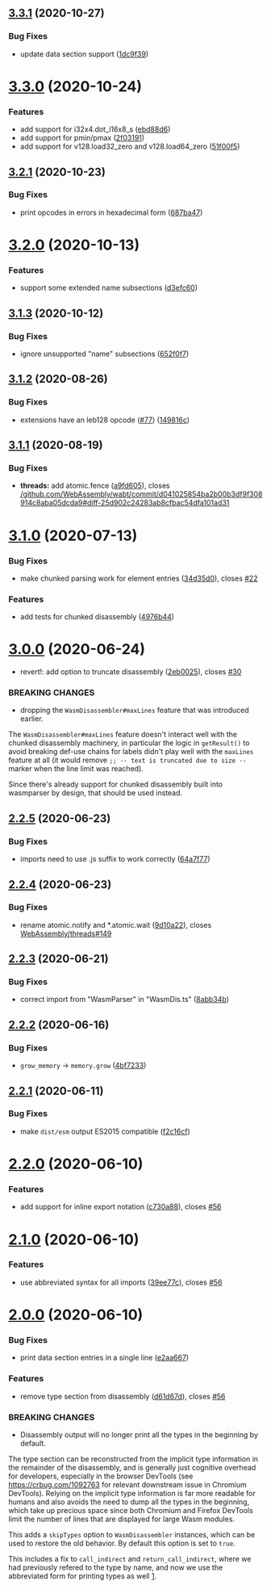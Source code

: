 ## [3.3.1](https://github.com/wasdk/wasmparser/compare/v3.3.0...v3.3.1) (2020-10-27)


### Bug Fixes

* update data section support ([1dc9f39](https://github.com/wasdk/wasmparser/commit/1dc9f392551153a7f2a45aac280b6af1552c8509))

# [3.3.0](https://github.com/wasdk/wasmparser/compare/v3.2.1...v3.3.0) (2020-10-24)


### Features

* add support for i32x4.dot_i16x8_s ([ebd88d6](https://github.com/wasdk/wasmparser/commit/ebd88d65be345b55170c047231845d964123d46d))
* add support for pmin/pmax ([2f03191](https://github.com/wasdk/wasmparser/commit/2f03191e3df7329d6a44b1de4192f1a1b724744e))
* add support for v128.load32_zero and v128.load64_zero ([51f00f5](https://github.com/wasdk/wasmparser/commit/51f00f5d2b874198b6c057c0dbbe769a7eac1703))

## [3.2.1](https://github.com/wasdk/wasmparser/compare/v3.2.0...v3.2.1) (2020-10-23)


### Bug Fixes

* print opcodes in errors in hexadecimal form ([687ba47](https://github.com/wasdk/wasmparser/commit/687ba47c0cafb5cec040d1bee7796d37f9627071))

# [3.2.0](https://github.com/wasdk/wasmparser/compare/v3.1.3...v3.2.0) (2020-10-13)


### Features

* support some extended name subsections ([d3efc60](https://github.com/wasdk/wasmparser/commit/d3efc60a93326c09502d8bbace5d2d6231df03e3))

## [3.1.3](https://github.com/wasdk/wasmparser/compare/v3.1.2...v3.1.3) (2020-10-12)


### Bug Fixes

* ignore unsupported "name" subsections ([652f0f7](https://github.com/wasdk/wasmparser/commit/652f0f7c79db00edcc21d9049bb73e4d41383740))

## [3.1.2](https://github.com/wasdk/wasmparser/compare/v3.1.1...v3.1.2) (2020-08-26)


### Bug Fixes

* extensions have an leb128 opcode ([#77](https://github.com/wasdk/wasmparser/issues/77)) ([149816c](https://github.com/wasdk/wasmparser/commit/149816c5aa42f7c30bcced7d36742ad9984683fa))

## [3.1.1](https://github.com/wasdk/wasmparser/compare/v3.1.0...v3.1.1) (2020-08-19)


### Bug Fixes

* **threads:** add atomic.fence ([a9fd605](https://github.com/wasdk/wasmparser/commit/a9fd605d175fe91f4991321cd43d0db7868f01df)), closes [/github.com/WebAssembly/wabt/commit/d041025854ba2b00b3df9f308914c8aba05dcda9#diff-25d902c24283ab8cfbac54dfa101ad31](https://github.com//github.com/WebAssembly/wabt/commit/d041025854ba2b00b3df9f308914c8aba05dcda9/issues/diff-25d902c24283ab8cfbac54dfa101ad31)

# [3.1.0](https://github.com/wasdk/wasmparser/compare/v3.0.0...v3.1.0) (2020-07-13)


### Bug Fixes

* make chunked parsing work for element entries ([34d35d0](https://github.com/wasdk/wasmparser/commit/34d35d0820da552963d619ee473877be4e1fbcca)), closes [#22](https://github.com/wasdk/wasmparser/issues/22)


### Features

* add tests for chunked disassembly ([4976b44](https://github.com/wasdk/wasmparser/commit/4976b4404c3e6fcf48481ac205d8b6fc611b2b29))

# [3.0.0](https://github.com/wasdk/wasmparser/compare/v2.2.5...v3.0.0) (2020-06-24)


* revert!: add option to truncate disassembly ([2eb0025](https://github.com/wasdk/wasmparser/commit/2eb002523493efbe286f3661696fa8f4fd31d402)), closes [#30](https://github.com/wasdk/wasmparser/issues/30)


### BREAKING CHANGES

* dropping the `WasmDisassembler#maxLines`
feature that was introduced earlier.

The `WasmDisassembler#maxLines` feature doesn't interact well
with the chunked disassembly machinery, in particular the
logic in `getResult()` to avoid breaking def-use chains for
labels didn't play well with the `maxLines` feature at all
(it would remove `;; -- text is truncated due to size --`
marker when the line limit was reached).

Since there's already support for chunked disassembly built
into wasmparser by design, that should be used instead.

## [2.2.5](https://github.com/wasdk/wasmparser/compare/v2.2.4...v2.2.5) (2020-06-23)


### Bug Fixes

* imports need to use .js suffix to work correctly ([64a7f77](https://github.com/wasdk/wasmparser/commit/64a7f776e896e3c5aea8371456d84d0052b577be))

## [2.2.4](https://github.com/wasdk/wasmparser/compare/v2.2.3...v2.2.4) (2020-06-23)


### Bug Fixes

* rename atomic.notify and *.atomic.wait ([9d10a22](https://github.com/wasdk/wasmparser/commit/9d10a22193e66ac3e953a3722c1c3bf673c00914)), closes [WebAssembly/threads#149](https://github.com/WebAssembly/threads/issues/149)

## [2.2.3](https://github.com/wasdk/wasmparser/compare/v2.2.2...v2.2.3) (2020-06-21)


### Bug Fixes

* correct import from "WasmParser" in "WasmDis.ts" ([8abb34b](https://github.com/wasdk/wasmparser/commit/8abb34b59ec0820259587db07cac95a94a54958e))

## [2.2.2](https://github.com/wasdk/wasmparser/compare/v2.2.1...v2.2.2) (2020-06-16)


### Bug Fixes

* `grow_memory` -> `memory.grow` ([4bf7233](https://github.com/wasdk/wasmparser/commit/4bf7233ba7a50e77831a91a0bcac151b8fdd62e0))

## [2.2.1](https://github.com/wasdk/wasmparser/compare/v2.2.0...v2.2.1) (2020-06-11)


### Bug Fixes

* make `dist/esm` output ES2015 compatible ([f2c16cf](https://github.com/wasdk/wasmparser/commit/f2c16cff1db35fe2bb014e9ab2cafd472d068d82))

# [2.2.0](https://github.com/wasdk/wasmparser/compare/v2.1.0...v2.2.0) (2020-06-10)


### Features

* add support for inline export notation ([c730a88](https://github.com/wasdk/wasmparser/commit/c730a883e888182c155faaf71c4c3972887c9823)), closes [#56](https://github.com/wasdk/wasmparser/issues/56)

# [2.1.0](https://github.com/wasdk/wasmparser/compare/v2.0.0...v2.1.0) (2020-06-10)


### Features

* use abbreviated syntax for all imports ([39ee77c](https://github.com/wasdk/wasmparser/commit/39ee77ce42f579fc7e0e21c73d0eb9158cc20753)), closes [#56](https://github.com/wasdk/wasmparser/issues/56)

# [2.0.0](https://github.com/wasdk/wasmparser/compare/v1.0.0...v2.0.0) (2020-06-10)


### Bug Fixes

* print data section entries in a single line ([e2aa667](https://github.com/wasdk/wasmparser/commit/e2aa667a534f22cb62bdf348f91c01d26ca054a0))


### Features

* remove type section from disassembly ([d61d67d](https://github.com/wasdk/wasmparser/commit/d61d67d6ed0f51651e8bca292d5eb5f3a54626fa)), closes [#56](https://github.com/wasdk/wasmparser/issues/56)


### BREAKING CHANGES

* Disassembly output will no longer print all the
types in the beginning by default.

The type section can be reconstructed from the implicit type
information in the remainder of the disassembly, and is generally
just cognitive overhead for developers, especially in the browser
DevTools (see https://crbug.com/1092763 for relevant downstream
issue in Chromium DevTools). Relying on the implicit type information
is far more readable for humans and also avoids the need to dump all
the types in the beginning, which take up precious space since both
Chromium and Firefox DevTools limit the number of lines that are
displayed for large Wasm modules.

This adds a `skipTypes` option to `WasmDisassembler` instances, which
can be used to restore the old behavior. By default this option is set
to `true`.

This includes a fix to `call_indirect` and `return_call_indirect`,
where we had previously refered to the type by name, and now we
use the abbreviated form for printing types as well [1].

[1]: https://webassembly.github.io/spec/core/text/modules.html#abbreviations
